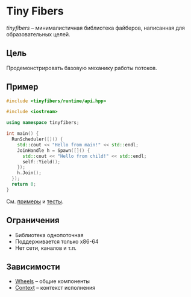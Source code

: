 # Tiny Fibers

_tinyfibers_ – минималистичная библиотека файберов, написанная для образовательных целей.

## Цель

Продемонстрировать базовую механику работы потоков.

## Пример

```cpp
#include <tinyfibers/runtime/api.hpp>

#include <iostream>

using namespace tinyfibers;

int main() {
  RunScheduler([]() {
    std::cout << "Hello from main!" << std::endl;
    JoinHandle h = Spawn([]() {
      std::cout << "Hello from child!" << std::endl;
      self::Yield();
    });
    h.Join();
  });
  return 0;
}

```

См. [примеры](/examples) и [тесты](/tests/fibers.cpp).

## Ограничения 

- Библиотека однопоточная
- Поддерживается только x86-64
- Нет сети, каналов и т.п.

## Зависимости

- [Wheels](https://gitlab.com/Lipovsky/wheels) – общие компоненты
- [Context](https://gitlab.com/Lipovsky/context) – контекст исполнения
